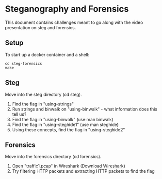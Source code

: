 # Steganography and Forensics
This document contains challenges meant to go along with the video presentation on steg and forensics.

## Setup
To start up a docker container and a shell:
```
cd steg-forensics 
make
```

## Steg
Move into the steg directory (cd steg).
1. Find the flag in "using-strings"
2. Run strings and binwalk on "using-binwalk" - what information does this tell us?
3. Find the flag in "using-binwalk" (use man binwalk)
4. Find the flag in "using-steghide1" (use man steghide)
5. Using these concepts, find the flag in "using-steghide2"

## Forensics
Move into the forensics directory (cd forensics).
1. Open "traffic1.pcap" in Wireshark (Download [Wireshark](https://www.wireshark.org/download.html))
2. Try filtering HTTP packets and extracting HTTP packets to find the flag
